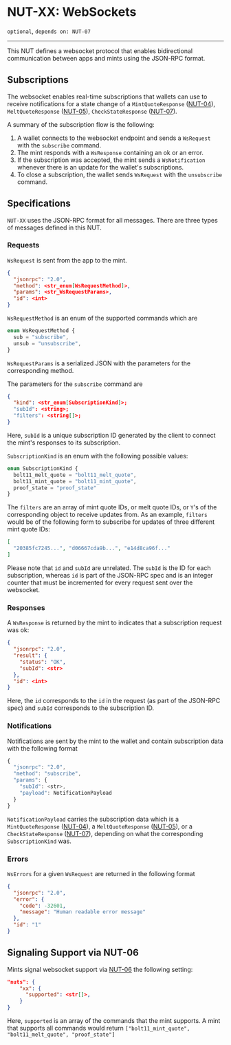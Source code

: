 # NUT-XX: WebSockets

`optional`, `depends on: NUT-07`

---

This NUT defines a websocket protocol that enables bidirectional communication between apps and mints using the JSON-RPC format.

## Subscriptions

The websocket enables real-time subscriptions that wallets can use to receive notifications for a state change of a `MintQuoteResponse` ([NUT-04][04]), `MeltQuoteResponse` ([NUT-05][05]), `CheckStateResponse` ([NUT-07][07]).

A summary of the subscription flow is the following:

1. A wallet connects to the websocket endpoint and sends a `WsRequest` with the `subscribe` command.
2. The mint responds with a `WsResponse` containing an ok or an error.
3. If the subscription was accepted, the mint sends a `WsNotification` whenever there is an update for the wallet's subscriptions.
4. To close a subscription, the wallet sends `WsRequest` with the `unsubscribe` command.

## Specifications

`NUT-XX` uses the JSON-RPC format for all messages. There are three types of messages defined in this NUT.

### Requests

`WsRequest` is sent from the app to the mint.

```json
{
  "jsonrpc": "2.0",
  "method": <str_enum[WsRequestMethod]>,
  "params": <str_WsRequestParams>,
  "id": <int>
}
```
`WsRequestMethod` is an enum of the supported commands which are

```ts
enum WsRequestMethod {
  sub = "subscribe",
  unsub = "unsubscribe",
}
```
`WsRequestParams` is a serialized JSON with the parameters for the corresponding method.

The parameters for the `subscribe` command are

```json
{
  "kind": <str_enum[SubscriptionKind]>;
  "subId": <string>;
  "filters": <string[]>;
}
```

Here, `subId` is a unique subscription ID generated by the client to connect the mint's responses to its subscription.

`SubscriptionKind` is an enum with the following possible values:

```ts
enum SubscriptionKind {
  bolt11_melt_quote = "bolt11_melt_quote",
  bolt11_mint_quote = "bolt11_mint_quote",
  proof_state = "proof_state"
}
```

The `filters` are an array of mint quote IDs, or melt quote IDs, or `Y`'s of the corresponding object to receive updates from. As an example, `filters` would be of the following form to subscribe for updates of three different mint quote IDs:
```json
[
  "20385fc7245...", "d06667cda9b...", "e14d8ca96f..."
]
```

Please note that `id` and `subId` are unrelated. The `subId` is the ID for each subscription, whereas `id` is part of the JSON-RPC spec and is an integer counter that must be incremented for every request sent over the websocket.

### Responses

A `WsResponse` is returned by the mint to indicates that a subscription request was ok:

```json
{
  "jsonrpc": "2.0",
  "result": {
    "status": "OK",
    "subId": <str>
  },
  "id": <int>
}
```

Here, the `id` corresponds to the `id` in the request (as part of the JSON-RPC spec) and `subId` corresponds to the subscription ID.

### Notifications

Notifications are sent by the mint to the wallet and contain subscription data with the following format

```ts
{
  "jsonrpc": "2.0",
  "method": "subscribe",
  "params": {
    "subId": <str>,
    "payload": NotificationPayload
  }
}
```

`NotificationPayload` carries the subscription data which is a `MintQuoteResponse` ([NUT-04][04]), a `MeltQuoteResponse` ([NUT-05][05]), or a `CheckStateResponse` ([NUT-07][07]), depending on what the corresponding `SubscriptionKind` was.

### Errors

`WsErrors` for a given `WsRequest` are returned in the following format

```json
{
  "jsonrpc": "2.0",
  "error": {
    "code": -32601,
    "message": "Human readable error message"
  },
  "id": "1"
}
```

## Signaling Support via NUT-06

Mints signal websocket support via [NUT-06][06] the following setting:

```json
"nuts": {
    "xx": {
      "supported": <str[]>,
    }
}
```

Here, `supported` is an array of the commands that the mint supports. A mint that supports all commands would return `["bolt11_mint_quote", "bolt11_melt_quote", "proof_state"]`


[00]: 00.md
[01]: 01.md
[02]: 02.md
[03]: 03.md
[04]: 04.md
[05]: 05.md
[06]: 06.md
[07]: 07.md
[08]: 08.md
[09]: 09.md
[10]: 10.md
[11]: 11.md
[12]: 12.md
